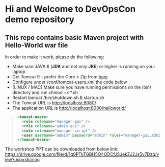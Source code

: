# Hi and Welcome to DevOpsCon demo repository
## This repo contains basic Maven project with Hello-World war file 
In order to make it work, please do the following: 

<ul>
  <li>Make sure JAVA 8 (<b>JDK</b> and not only <b>JRE</b>) or higher is running on your laptop</li>
  <li>Get Tomcat 9 - prefer the Core > Zip from <a href=https://tomcat.apache.org/download-90.cgi target=new>here</a></li>
  <li>Configure under <TOMCAT DIR>/conf/tomcat-users.xml the code below</li>
  <li>[LINUX / MAC] Make sure you have running permissions on the /bin/ directory and run chmod +x *.sh</li>
  <li>Restart tomcat <TOMCAT DIR>/bin/shutdown.sh & startup.sh</li>
  <li>The Tomcat URL is <a href=http://localhost:8080/>http://localhost:8080/</a></li>  
  <li>The application URL is <a href=http://localhost:8080/helloworld/>http://localhost:8080/helloworld/</a></li>  
</ul>

 > ```xml
 > <tomcat-users>
 >   <role rolename="manager-gui" />
 >   <role rolename="admin-gui" />
 >   <role rolename="manager-script" />
 >   <user username="admin" password="admin" roles="manager-gui,admin-gui,manager-script" />
 > </tomcat-users>
 > ```

The workshop PPT can be downloaded from below link: 
https://drive.google.com/file/d/1q0PTkTGBH5Q4ODCfJSJekZJ2Js5v7Dzq/view?usp=sharing

